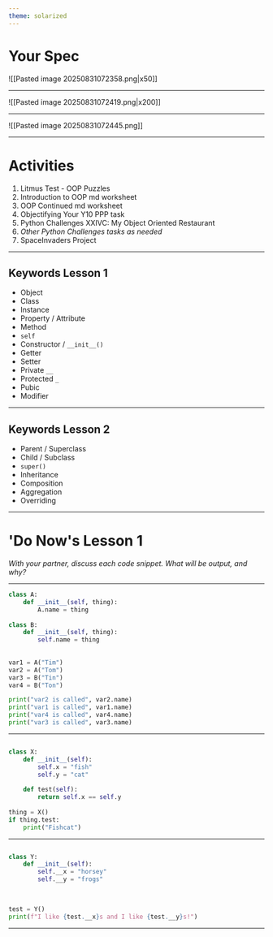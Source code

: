 ```yaml
---
theme: solarized
---
```


# Your Spec

![[Pasted image 20250831072358.png|x50]]

----



![[Pasted image 20250831072419.png|x200]]

----


![[Pasted image 20250831072445.png]]


----
# Activities

1. Litmus Test - OOP Puzzles<!-- element class="fragment" -->
2. Introduction to OOP md worksheet<!-- element class="fragment" -->
3. OOP Continued md worksheet<!-- element class="fragment" -->
4. Objectifying Your Y10 PPP task<!-- element class="fragment" -->
5. Python Challenges XXIVC: My Object Oriented Restaurant<!-- element class="fragment" -->
6. *Other Python Challenges tasks as needed*<!-- element class="fragment" -->
7. SpaceInvaders Project<!-- element class="fragment" -->

---
## Keywords Lesson 1


- Object<!-- element class="fragment" -->
- Class<!-- element class="fragment" -->
- Instance<!-- element class="fragment" -->
- Property / Attribute<!-- element class="fragment" -->
- Method<!-- element class="fragment" -->
- `self`<!-- element class="fragment" -->
- Constructor / `__init__()`<!-- element class="fragment" -->
- Getter<!-- element class="fragment" -->
- Setter<!-- element class="fragment" -->
- Private `__`<!-- element class="fragment" -->
- Protected `_`<!-- element class="fragment" -->
- Pubic<!-- element class="fragment" -->
- Modifier<!-- element class="fragment" -->


---

## Keywords Lesson 2

- Parent / Superclass<!-- element class="fragment" -->
- Child / Subclass<!-- element class="fragment" -->
- `super()`<!-- element class="fragment" -->
- Inheritance<!-- element class="fragment" -->
- Composition<!-- element class="fragment" -->
- Aggregation<!-- element class="fragment" -->
- Overriding<!-- element class="fragment" -->

---
# 'Do Now's Lesson 1

_With your partner, discuss each code snippet. What will be output, and why?_

----

```python
class A:
	def __init__(self, thing):
		A.name = thing
		
class B:
	def __init__(self, thing):
		self.name = thing
		
		
var1 = A("Tim")
var2 = A("Tom")
var3 = B("Tin")
var4 = B("Ton")

print("var2 is called", var2.name)
print("var1 is called", var1.name)
print("var4 is called", var4.name)
print("var3 is called", var3.name)

```

---


```python

class X:
	def __init__(self):
		self.x = "fish"
		self.y = "cat"
	
	def test(self):
		return self.x == self.y
		
thing = X()
if thing.test:
	print("Fishcat")
```

----


```python

class Y:
	def __init__(self):
		self.__x = "horsey"
		self.__y = "frogs"
	

		
test = Y()
print(f"I like {test.__x}s and I like {test.__y}s!")
```

---
